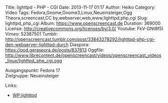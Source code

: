 Title: lighttpd - PHP - CGI
Date: 2013-11-17 01:17
Author: Heiko
Category: Video
Tags: Fedora,Gnome,Gnome3,Linux,Neueinsteiger,Ogg Theora,screencast,CC by,webserver,web,www,lighttpd,php,cgi
Slug: lighttpd_php_cgi
Album: https://www.openscreencast.de
Duration: 369000
License: http://creativecommons.org/licenses/by/3.0/
Youtube: FkV-GNt8f5I
Vimeo: 52387501
Tumblr: http://openscreencast.tumblr.com/post/33843278292/lighttpd-php-cgi-den-webserver-lighttpd-durch
Diaspora: https://pod.geraspora.de/posts/837813
Oggfile: http://www.librecontent.de/openscreencast/videos/openscreencast_videos_linux/lighttpd_php_cgi.ogg

Ausgangspunkt: Fedora 17  
Zielgruppe: Neueinsteiger  

Links:

  * [WP:lighttpd](https://de.wikipedia.org/wiki/Lighttpd "Link zu WP:lighttpd")

